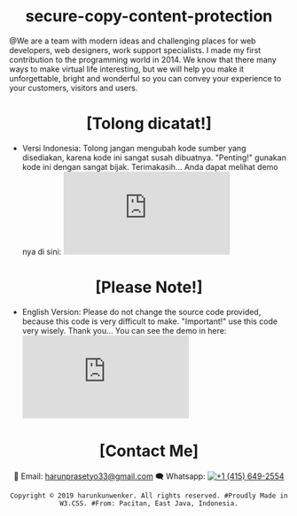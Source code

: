 <div align="center">
  
# secure-copy-content-protection

</div>

@We are a team with modern ideas and challenging places for web developers, web designers, work support specialists. I made my first contribution to the programming world in 2014. We know that there many ways to make virtual life interesting, but we will help you make it unforgettable, bright and wonderful so you can convey your experience to your customers, visitors and users.

<div align="center">
  
# [Tolong dicatat!]

</div>

+ Versi Indonesia: Tolong jangan mengubah kode sumber yang disediakan, karena kode ini sangat susah dibuatnya. "Penting!" gunakan kode ini dengan sangat bijak. Terimakasih...
Anda dapat melihat demo nya di sini: [![DEMO](https://rawcdn.githack.com/harunkunwenker/secure-copy-content-protection/62900cb81795b29a83433e63f94183455e3a3ebb/index.html)](https://rawcdn.githack.com/harunkunwenker/secure-copy-content-protection/62900cb81795b29a83433e63f94183455e3a3ebb/index.html)

<div align="center">
  
# [Please Note!]

</div>

+ English Version: Please do not change the source code provided, because this code is very difficult to make. "Important!" use this code very wisely. Thank you...
You can see the demo in here: [![DEMO](https://rawcdn.githack.com/harunkunwenker/secure-copy-content-protection/62900cb81795b29a83433e63f94183455e3a3ebb/index.html)](https://rawcdn.githack.com/harunkunwenker/secure-copy-content-protection/62900cb81795b29a83433e63f94183455e3a3ebb/index.html)

<div align="center">

# [Contact Me]

📧 Email: harunprasetyo33@gmail.com
🗨 Whatsapp: [![+1 (415) 649-2554](https://wa.me/14156492554)](https://wa.me/14156492554)
  
`Copyright © 2019 harunkunwenker. All rights reserved. #Proudly Made in W3.CSS. #From: Pacitan, East Java, Indonesia.`

</div>
